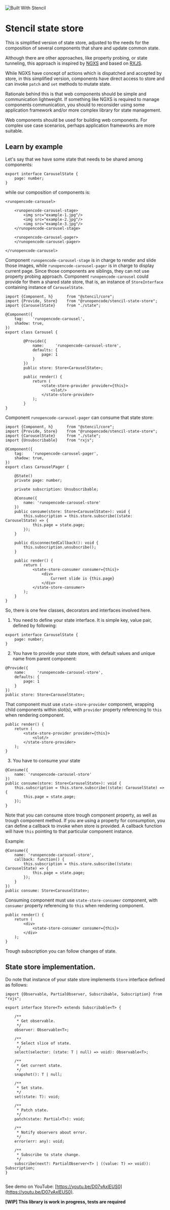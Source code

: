 ![Built With Stencil](https://img.shields.io/badge/-Built%20With%20Stencil-16161d.svg?logo=data%3Aimage%2Fsvg%2Bxml%3Bbase64%2CPD94bWwgdmVyc2lvbj0iMS4wIiBlbmNvZGluZz0idXRmLTgiPz4KPCEtLSBHZW5lcmF0b3I6IEFkb2JlIElsbHVzdHJhdG9yIDE5LjIuMSwgU1ZHIEV4cG9ydCBQbHVnLUluIC4gU1ZHIFZlcnNpb246IDYuMDAgQnVpbGQgMCkgIC0tPgo8c3ZnIHZlcnNpb249IjEuMSIgaWQ9IkxheWVyXzEiIHhtbG5zPSJodHRwOi8vd3d3LnczLm9yZy8yMDAwL3N2ZyIgeG1sbnM6eGxpbms9Imh0dHA6Ly93d3cudzMub3JnLzE5OTkveGxpbmsiIHg9IjBweCIgeT0iMHB4IgoJIHZpZXdCb3g9IjAgMCA1MTIgNTEyIiBzdHlsZT0iZW5hYmxlLWJhY2tncm91bmQ6bmV3IDAgMCA1MTIgNTEyOyIgeG1sOnNwYWNlPSJwcmVzZXJ2ZSI%2BCjxzdHlsZSB0eXBlPSJ0ZXh0L2NzcyI%2BCgkuc3Qwe2ZpbGw6I0ZGRkZGRjt9Cjwvc3R5bGU%2BCjxwYXRoIGNsYXNzPSJzdDAiIGQ9Ik00MjQuNywzNzMuOWMwLDM3LjYtNTUuMSw2OC42LTkyLjcsNjguNkgxODAuNGMtMzcuOSwwLTkyLjctMzAuNy05Mi43LTY4LjZ2LTMuNmgzMzYuOVYzNzMuOXoiLz4KPHBhdGggY2xhc3M9InN0MCIgZD0iTTQyNC43LDI5Mi4xSDE4MC40Yy0zNy42LDAtOTIuNy0zMS05Mi43LTY4LjZ2LTMuNkgzMzJjMzcuNiwwLDkyLjcsMzEsOTIuNyw2OC42VjI5Mi4xeiIvPgo8cGF0aCBjbGFzcz0ic3QwIiBkPSJNNDI0LjcsMTQxLjdIODcuN3YtMy42YzAtMzcuNiw1NC44LTY4LjYsOTIuNy02OC42SDMzMmMzNy45LDAsOTIuNywzMC43LDkyLjcsNjguNlYxNDEuN3oiLz4KPC9zdmc%2BCg%3D%3D&colorA=16161d&style=flat-square)

# Stencil state store

This is simplified version of state store, adjusted to the needs for the composition of several components
that share and update common state.

Although there are other approaches, like property probing, or state tunneling, this approach is inspired
by [NGXS](https://ngxs.gitbook.io) and based on [RXJS](https://rxjs-dev.firebaseapp.com/).

While NGXS have concept of actions which is dispatched and accepted by store, in this simplified
version, components have direct access to store and can invoke `patch` and `set` methods to mutate
state.

Rationale behind this is that web components should be simple and communication lightweight. 
If something like NGXS is required to manage components communication, you should
to reconsider using some application framework and/or more complex library for state management. 

Web components should be used for building web components. For complex use case scenarios, perhaps
application frameworks are more suitable.

## Learn by example

Let's say that we have some state that needs to be shared among components:

````
export interface CarouselState {
    page: number;
} 
````

while our composition of components is:

````
<runopencode-carousel>
    
    <runopencode-carousel-stage>
        <img src="example-1.jpg"/>
        <img src="example-2.jpg"/>
        <img src="example-3.jpg"/>
    </runopencode-carousel-stage>
    
    <runopencode-carousel-pager>
    </runopencode-carousel-pager>
    
</runopencode-carousel>
````

Component `runopencode-carousel-stage` is in charge to render and slide those images, 
while `runopencode-carousel-pager` is in charge to display current page. Since those components
are siblings, they can not use property probing approach. Component `runopencode-carousel` could 
provide for them a shared state store, that is, an instance of `StoreInterface` containing 
instance of `CarouselState`.

````
import {Component, h}      from "@stencil/core";
import {Provide, Store}    from "@runopencode/stencil-state-store";
import {CarouselState}     from "./state";

@Component({
    tag:    'runopencode-carousel',
    shadow: true,
})
export class Carousel {
    
        @Provide({
            name:     'runopencode-carousel-store',
            defaults: {
                page: 1
            }
        })
        public store: Store<CarouselState>;
        
        public render() {
            return (
                <state-store-provider provider={this}>               
                    <slot/>
                </state-store-provider>
            );
        }
}
````

Component `runopencode-carousel-pager` can consume that state store:

````
import {Component, h}      from "@stencil/core";
import {Provide, Store}    from "@runopencode/stencil-state-store";
import {CarouselState}     from "./state";
import {Unsubscribable}    from "rxjs";

@Component({
    tag:    'runopencode-carousel-pager',
    shadow: true,
})
export class CarouselPager {
    
    @State()
    private page: number;
        
    private subscription: Unsubscribable;
    
    @Consume({
        name: 'runopencode-carousel-store'
    })
    public consume(store: Store<CarouselState>): void {
        this.subscription = this.store.subscribe((state: CarouselState) => {
            this.page = state.page;
        });
    }
    
    public disconnectedCallback(): void {
        this.subscription.unsubscribe();
    }
    
    public render() {
        return (
            <state-store-consumer consumer={this}>
                <div>
                    Current slide is {this.page}
                </div>
            </state-store-consumer>
        );
    }
}
````

So, there is one few classes, decorators and interfaces involved here.

1. You need to define your state interface. It is simple key, value pair, defined by following:

````
export interface CarouselState {
    page: number;
} 
````

2. You have to provide your state store, with default values and unique name from parent component:

````
@Provide({
    name:     'runopencode-carousel-store',
    defaults: {
        page: 1
    }
})
public store: Store<CarouselState>;

````

That component must use `state-store-provider` component, wrapping child components within slot(s),
with `provider` property referencing to `this` when rendering component.

````
public render() {
    return (
        <state-store-provider provider={this}>               
            <slot/>
        </state-store-provider>
    );
}
```` 

3. You have to consume your state

````
@Consume({
    name: 'runopencode-carousel-store'
})
public consume(store: Store<CarouselState>): void {
    this.subscription = this.store.subscribe((state: CarouselState) => {
        this.page = state.page;
    });
}
````

Note that you can consume store trough component property, as well as trough component method. 
If you are using a property for consumption, you can define a callback to invoke when store 
is provided. A callback function will have `this` pointing to that particular component instance.

Example:
````
@Consume({
    name: 'runopencode-carousel-store',   
    callback: function() {
        this.subscription = this.store.subscribe((state: CarouselState) => {
            this.page = state.page;
        });
    }
})
public consume: Store<CarouselState>;
````

Consuming component must use `state-store-consumer` component, with `consumer` property 
referencing to `this` when rendering component.

````
public render() {
    return (
        <div>
            <state-store-consumer consumer={this}>               
        </div>        
    );
}
````

Trough subscription you can follow changes of state.

## State store implementation. 

Do note that instance of your state store implements `Store` interface defined as follows:

````
import {Observable, PartialObserver, Subscribable, Subscription} from "rxjs";

export interface Store<T> extends Subscribable<T> {

    /**
     * Get observable.
     */
    observer: Observable<T>;

    /**
     * Select slice of state.
     */
    select(selector: (state: T | null) => void): Observable<T>;

    /**
     * Get current state.
     */
    snapshot(): T | null;

    /**
     * Set state.
     */
    set(state: T): void;

    /**
     * Patch state.
     */
    patch(state: Partial<T>): void;

    /**
     * Notify observers about error.
     */
    error(err: any): void;

    /**
     * Subscribe to state change.
     */
    subscribe(next?: PartialObserver<T> | ((value: T) => void)): Subscription;
}
    
```` 

See demo on YouTube: [https://youtu.be/D07vAxlEUS0](https://youtu.be/D07vAxlEUS0). 

**[WIP] This library is work in progress, tests are required**